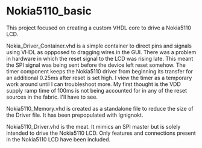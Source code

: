 # Nokia5110_basic

This project focused on creating a custom VHDL core to drive a Nokia5110 LCD.

Nokia_Driver_Container.vhd is a simple container to direct pins and signals using VHDL as oppposed to dragging wires in the GUI. There was a problem in hardware in which the reset signal to the LCD was rising late. This meant the SPI signal was being sent before the device left reset somehow. The timer component keeps the Nokia5110 driver from beginning its transfer for an additional 0.25ms after reset is set high. I view the timer as a temporary work around until I can troubleshoot more. My first thought is the VDD supply ramp time of 100ms is not being accounted for in any of the reset sources in the fabric. I'll have to see.

Nokia5110_Memory.vhd is created as a standalone file to reduce the size of the Driver file. It has been prepopulated with Ignignokt.

Nokia5110_Driver.vhd is the meat. It mimics an SPI master but is solely intended to drive the Nokia5110 LCD. Only features and connections present in the Nokia5110 LCD have been included.
